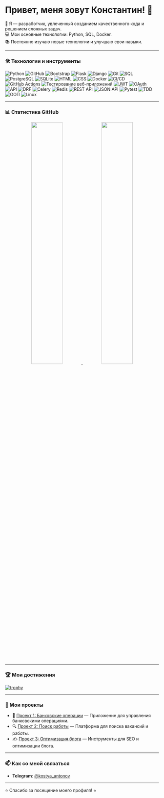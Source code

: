 # Привет, меня зовут Константин! 👋

🚀 Я — разработчик, увлеченный созданием качественного кода и решением сложных задач.  
💻 Мои основные технологии: Python, SQL, Docker.  
📚 Постоянно изучаю новые технологии и улучшаю свои навыки.  

---

### 🛠️ Технологии и инструменты

![Python](https://img.shields.io/badge/Python-3776AB?style=for-the-badge&logo=python&logoColor=white)
![GitHub](https://img.shields.io/badge/GitHub-181717?style=for-the-badge&logo=github&logoColor=white)
![Bootstrap](https://img.shields.io/badge/Bootstrap-7952B3?style=for-the-badge&logo=bootstrap&logoColor=white)
![Flask](https://img.shields.io/badge/Flask-000000?style=for-the-badge&logo=flask&logoColor=white)
![Django](https://img.shields.io/badge/Django-092E20?style=for-the-badge&logo=django&logoColor=white)
![Git](https://img.shields.io/badge/Git-F05032?style=for-the-badge&logo=git&logoColor=white)
![SQL](https://img.shields.io/badge/SQL-4479A1?style=for-the-badge&logo=mysql&logoColor=white)
![PostgreSQL](https://img.shields.io/badge/PostgreSQL-4169E1?style=for-the-badge&logo=postgresql&logoColor=white)
![SQLite](https://img.shields.io/badge/SQLite-003B57?style=for-the-badge&logo=sqlite&logoColor=white)
![HTML](https://img.shields.io/badge/HTML-E34F26?style=for-the-badge&logo=html5&logoColor=white)
![CSS](https://img.shields.io/badge/CSS-1572B6?style=for-the-badge&logo=css3&logoColor=white)
![Docker](https://img.shields.io/badge/Docker-2496ED?style=for-the-badge&logo=docker&logoColor=white)
![CI/CD](https://img.shields.io/badge/CI/CD-2088FF?style=for-the-badge&logo=github-actions&logoColor=white)
![GitHub Actions](https://img.shields.io/badge/GitHub_Actions-2088FF?style=for-the-badge&logo=github-actions&logoColor=white)
![Тестирование веб-приложений](https://img.shields.io/badge/Тестирование-FF6F61?style=for-the-badge&logo=testing-library&logoColor=white)
![JWT](https://img.shields.io/badge/JWT-000000?style=for-the-badge&logo=json-web-tokens&logoColor=white)
![OAuth](https://img.shields.io/badge/OAuth-000000?style=for-the-badge&logo=oauth&logoColor=white)
![API](https://img.shields.io/badge/API-FF6F61?style=for-the-badge&logo=api&logoColor=white)
![DRF](https://img.shields.io/badge/Django_REST_Framework-092E20?style=for-the-badge&logo=django&logoColor=white)
![Celery](https://img.shields.io/badge/Celery-37814A?style=for-the-badge&logo=celery&logoColor=white)
![Redis](https://img.shields.io/badge/Redis-DC382D?style=for-the-badge&logo=redis&logoColor=white)
![REST API](https://img.shields.io/badge/REST_API-FF6F61?style=for-the-badge&logo=api&logoColor=white)
![JSON API](https://img.shields.io/badge/JSON_API-000000?style=for-the-badge&logo=json&logoColor=white)
![Pytest](https://img.shields.io/badge/Pytest-0A9EDC?style=for-the-badge&logo=pytest&logoColor=white)
![TDD](https://img.shields.io/badge/TDD-25A162?style=for-the-badge&logo=tdd&logoColor=white)
![ООП](https://img.shields.io/badge/ООП-FF6F61?style=for-the-badge&logo=oop&logoColor=white)
![Linux](https://img.shields.io/badge/Linux-FCC624?style=for-the-badge&logo=linux&logoColor=black)

---

### 📊 Статистика GitHub

<div align="center">
  <a href="https://github.com/KostyaAntonov">
    <img width="45%" src="https://github-readme-stats.vercel.app/api?username=KostyaAntonov&show_icons=true&theme=dark" />
  </a>
  <a href="https://github.com/KostyaAntonov">
    <img width="45%" src="https://github-readme-stats.vercel.app/api/top-langs/?username=KostyaAntonov&layout=compact&theme=dark" />
  </a>
</div>

---

### 🏆 Мои достижения

[![trophy](https://github-profile-trophy.vercel.app/?username=KostyaAntonov&theme=onedark)](https://github.com/KostyaAntonov)

---

### 📂 Мои проекты

- 🏦 [Проект 1: Банковские операции](https://github.com/KostyaAntonov/Application_banking_operations) — Приложение для управления банковскими операциями.
- 🔍 [Проект 2: Поиск работы](https://github.com/KostyaAntonov/Job_search) — Платформа для поиска вакансий и работы.
- ✍️ [Проект 3: Оптимизация блога](https://github.com/KostyaAntonov/Blog-Optimization) — Инструменты для SEO и оптимизации блога.

---

### 📫 Как со мной связаться

- **Telegram**: <a href="https://t.me/kostya_antonov" target="_blank"> @kostya_antonov</a>


---

⭐ Спасибо за посещение моего профиля! ⭐
